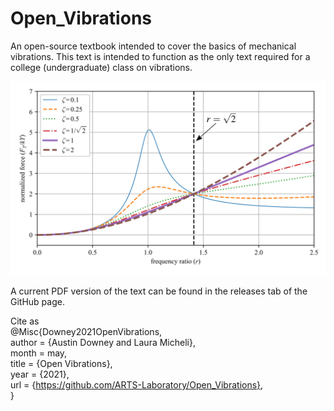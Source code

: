 # Open_Vibrations
An open-source textbook intended to cover the basics of mechanical vibrations. This text is intended to function as the only text required for a college (undergraduate) class on vibrations. 


<p align="center">
<img src="figures/base_excitation_force_transmissibility.png" alt="drawing" width="700"/>
</p>
<p align="center">
</p>



A current PDF version of the text can be found in the releases tab of the GitHub page. 

Cite as  
@Misc{Downey2021OpenVibrations,  
  author = {Austin Downey and Laura Micheli},  
  month  = may,  
  title  = {Open Vibrations},  
  year   = {2021},  
  url    = {https://github.com/ARTS-Laboratory/Open_Vibrations},  
}  












